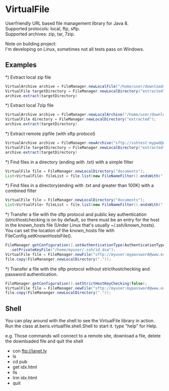 # VirtualFile
Userfriendly URL based file management library for Java 8.<br/>
Supported protocols: local, ftp, sftp.<br/>
Supported archives: zip, tar, 7zip.

Note on building project:<br/>
I'm developing on Linux, sometimes not all tests pass on Windows.

## Examples ##

*) Extract local zip file
```java
VirtualArchive archive = FileManager.newLocalFile("/home/user/downloads/mytestapp.zip").asArchive();
VirtualFile targetDirectory = FileManager.newLocalDirectory("extracted");
archive.extract(targetDirectory)
```
*) Extract local 7zip file
```java
VirtualArchive archive = FileManager.newLocalArchive("/home/user/downloads/coolstuff.7z");
VirtualFile directory = FileManager.newLocalDirectory("extracted");
archive.extract(targetDirectory)
```
*) Extract remote zipfile (with sftp protocol)
```java
VirtualArchive archive = FileManager.newArchive("sftp://sshtest:mypwd@www.exmaple.com:22/home/sshtest/mytestapp.zip")
VirtualFile targetDirectory = FileManager.newLocalDirectory("extracted");
archive.extract(targetDirectory)
```
*) Find files in a directory (ending with .txt) with a simple filter
```java
VirtualFile file = FileManager.newLocalDirectory("documents");
List<VirtualFile> fileList = file.list(new FileNameFilter().endsWith(".txt"));
```

*) Find files in a directory(ending with .txt and greater than 100K) with a combined filter
```java
VirtualFile file = FileManager.newLocalDirectory("documents");
List<VirtualFile> fileList = file.list(new FileNameFilter().endsWith(".txt").and(new FileSizeFilter().greaterThan(100*1024L)));
```

*) Transfer a file with the sftp protocol and public key authentication (stricthostchecking is on by default, so there must be an entry for the host in the known_hosts file (Under Linux that's usually ~/.ssh/known_hosts). You can set the location of the known_hosts file with FileConfig.setKnownHostsFile().
```java
FileManager.getConfiguration().setAuthenticationType(AuthenticationType.PUBLIC_KEY)
  .setPrivateKeyFile("/home/myuser/.ssh/id_dsa");
VirtualFile file = FileManager.newFile("sftp://myuser:mypassword@www.example.com:22/home/myuser/mydocuments.zip");
file.copy(FileMananger.newLocalDirectory("."));
```

*) Transfer a file with the sftp protocol without stricthostchecking and password authentication.
```java
FileManager.getConfiguration().setStrictHostKeyChecking(false);
VirtualFile file = FileManager.newFile("sftp://myuser:mypassword@www.example.com:22/home/myuser/mydocuments.zip", configurator);
file.copy(FileMananger.newLocalDirectory("."));
```

## Shell ##

You can play around with the shell to see the VirtualFile library in action.
Run the class at.beris.virtualfile.shell.Shell to start it. type "help" for Help.

e.g. Those commands will connect to a remote site, download a file, delete the downloaded file and quit the shell

* con ftp://lanet.lv
* ls
* cd pub
* get idx.html
* lls
* lrm idx.html
* quit
